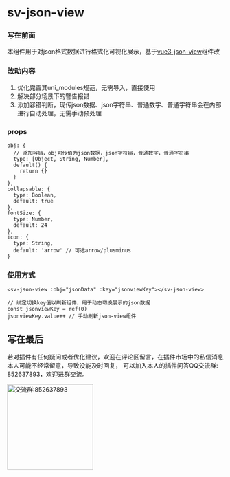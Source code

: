 # sv-json-view

### 写在前面
本组件用于对json格式数据进行格式化可视化展示，基于[vue3-json-view](https://ext.dcloud.net.cn/plugin?id=14247)组件改

### 改动内容
1. 优化完善其uni_modules规范，无需导入，直接使用
2. 解决部分场景下的警告报错
3. 添加容错判断，现传json数据、json字符串、普通数字、普通字符串会在内部进行自动处理，无需手动预处理

### props
```
obj: {
  // 添加容错，obj可传值为json数据，json字符串，普通数字，普通字符串
  type: [Object, String, Number],
  default() {
    return {}
  }
},
collapsable: {
  type: Boolean,
  default: true
},
fontSize: {
  type: Number,
  default: 24
},
icon: {
  type: String,
  default: 'arrow' // 可选arrow/plusminus
}
```

### 使用方式
```
<sv-json-view :obj="jsonData" :key="jsonviewKey"></sv-json-view>

// 绑定切换key值以刷新组件，用于动态切换展示的json数据
const jsonviewKey = ref(0)
jsonviewKey.value++ // 手动刷新json-view组件

```

## 写在最后
若对插件有任何疑问或者优化建议，欢迎在评论区留言，在插件市场中的私信消息本人可能不经常留意，导致没能及时回复，
可以加入本人的插件问答QQ交流群: 852637893，欢迎进群交流。

<img width="200" src="https://mp-0ecede5c-a993-48bf-ba4b-45d9a8c7e79b.cdn.bspapp.com/resource/qqqun.jpg" alt="交流群:852637893"/>
